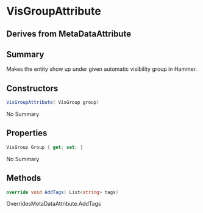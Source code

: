 # VisGroupAttribute

## Derives from MetaDataAttribute

## Summary

Makes the entity show up under given automatic visibility group in Hammer.
## Constructors

```c#
VisGroupAttribute( VisGroup group) 
```
No Summary
## Properties

```c#
VisGroup Group { get; set; } 
```
No Summary
## Methods

```c#
override void AddTags( List<string> tags) 
```
OverridesMetaDataAttribute.AddTags
